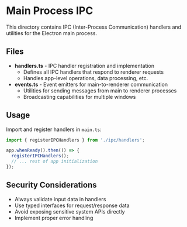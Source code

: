 # Main Process IPC

This directory contains IPC (Inter-Process Communication) handlers and utilities for the Electron main process.

## Files

- **handlers.ts** - IPC handler registration and implementation
  - Defines all IPC handlers that respond to renderer requests
  - Handles app-level operations, data processing, etc.
- **events.ts** - Event emitters for main-to-renderer communication
  - Utilities for sending messages from main to renderer processes
  - Broadcasting capabilities for multiple windows

## Usage

Import and register handlers in `main.ts`:

```typescript
import { registerIPCHandlers } from './ipc/handlers';

app.whenReady().then(() => {
  registerIPCHandlers();
  // ... rest of app initialization
});
```

## Security Considerations

- Always validate input data in handlers
- Use typed interfaces for request/response data
- Avoid exposing sensitive system APIs directly
- Implement proper error handling
